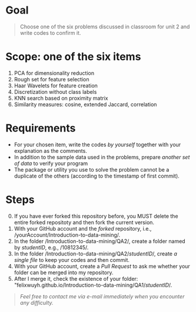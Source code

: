 # Goal #
> Choose one of the six problems discussed in classroom for unit 2 and write codes to confirm it.

# Scope: one of the six items #
1. PCA for dimensionality reduction
2. Rough set for feature selection
3. Haar Wavelets for feature creation
4. Discretization without class labels
5. KNN search based on proximity matrix
6. Similarity measures: cosine, extended Jaccard, correlation

# Requirements #
- For your chosen item, write the codes *by yourself* together with your explanation as the comments.
- In addition to the sample data used in the problems, prepare *another set of data* to verify your program
- The package or utility you use to solve the problem cannot be a duplicate of the others (according to the timestamp of first commit).

# Steps #
0. If you have ever forked this repository before, you MUST delete the entire forked repositoty and then fork the current version.
1. With your GitHub account and the *forked* repository, i.e., /yourAccount/Introduction-to-data-mining/.
2. In the folder /Introduction-to-data-mining/QA2/, create a folder named by *studentID*, e.g., /10812345/.
3. In the folder /Introduction-to-data-mining/QA2/*studentID*/, create *a single file* to keep your codes and then commit. 
4. With your GitHub account, create a *Pull Request* to ask me whether your folder can be merged into my repository.
5. After I merge it, check the existence of your folder: "felixwuyh.github.io/Introduction-to-data-mining/QA1/*studentID*/.

> *Feel free to contact me via e-mail immediately when you encounter any difficulty.*
